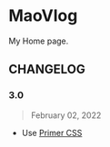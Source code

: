 # MaoVlog

My Home page.

## CHANGELOG

### 3.0

> February 02, 2022


- Use [Primer CSS](https://primer.style/css/)
